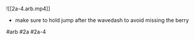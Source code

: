 

![[2a-4.arb.mp4]]

* make sure to hold jump after the wavedash to avoid missing the berry

#arb #2a #2a-4

